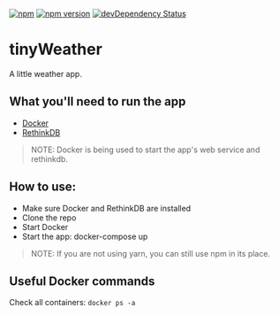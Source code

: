 [![npm](https://img.shields.io/npm/v/npm.svg?maxAge=2592000)]()
[![npm version](https://badge.fury.io/js/express.svg)](https://badge.fury.io/js/express)
[![devDependency Status](https://david-dm.org/dandeller/scaffold/dev-status.svg)](https://david-dm.org/dwyl/esta#info=devDependencies)

# tinyWeather
A little weather app.

<h2>What you'll need to run the app</h2>
<ul>
  <li><a href='https://docs.docker.com/desktop/'>Docker</li>
  <li><a href='https://rethinkdb.com/'>RethinkDB</a></li>
</ul>

> NOTE: Docker is being used to start the app's web service and rethinkdb. 

<h2>How to use:</h2>
<ul>
  <li>Make sure Docker and RethinkDB are installed</li>
  <li>Clone the repo</li>
  <li>Start Docker</li>
  <li>Start the app: docker-compose up</li>
</ul>

> NOTE: If you are not using yarn, you can still use npm in its place.

<h2>Useful Docker commands</h2>

Check all containers:
```docker ps -a```
